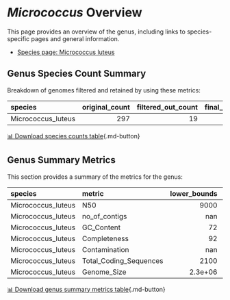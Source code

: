 # *Micrococcus* Overview
This page provides an overview of the genus, including links to species-specific pages and general information.

- [Species page: Micrococcus luteus](Micrococcus_luteus/index.md)
## Genus Species Count Summary
Breakdown of genomes filtered and retained by using these metrics:

| species            |   original_count |   filtered_out_count |   final_count |
|:-------------------|-----------------:|---------------------:|--------------:|
| Micrococcus_luteus |              297 |                   19 |           278 |


[📊 Download species counts table](species_counts.csv){.md-button}
## Genus Summary Metrics
This section provides a summary of the metrics for the genus:

| species            | metric                 |   lower_bounds |   upper_bounds |
|:-------------------|:-----------------------|---------------:|---------------:|
| Micrococcus_luteus | N50                    |     9000       |      nan       |
| Micrococcus_luteus | no_of_contigs          |      nan       |      530       |
| Micrococcus_luteus | GC_Content             |       72       |       74       |
| Micrococcus_luteus | Completeness           |       92       |      nan       |
| Micrococcus_luteus | Contamination          |      nan       |        3       |
| Micrococcus_luteus | Total_Coding_Sequences |     2100       |     2900       |
| Micrococcus_luteus | Genome_Size            |        2.3e+06 |        2.8e+06 |


[📊 Download genus summary metrics table](genus_summary_metrics.csv){.md-button}
